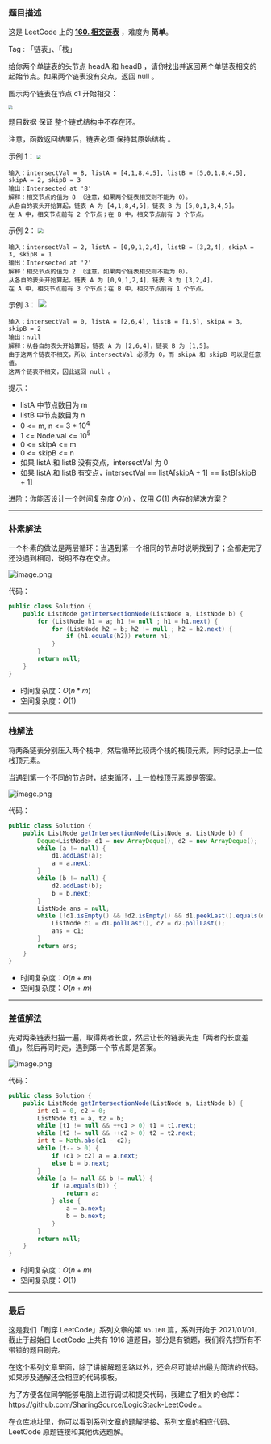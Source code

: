 ### 题目描述

这是 LeetCode 上的 **[160. 相交链表](https://leetcode-cn.com/problems/intersection-of-two-linked-lists/solution/gong-shui-san-xie-zhao-liang-tiao-lian-b-h3bd/)** ，难度为 **简单**。

Tag : 「链表」、「栈」




给你两个单链表的头节点 headA 和 headB ，请你找出并返回两个单链表相交的起始节点。如果两个链表没有交点，返回 null 。

图示两个链表在节点 c1 开始相交：

<img src="https://assets.leetcode-cn.com/aliyun-lc-upload/uploads/2018/12/14/160_statement.png" style="zoom:50%;" />


题目数据 保证 整个链式结构中不存在环。

注意，函数返回结果后，链表必须 保持其原始结构 。

示例 1：
<img src="https://assets.leetcode-cn.com/aliyun-lc-upload/uploads/2018/12/14/160_example_1.png" style="zoom:50%;" />

```
输入：intersectVal = 8, listA = [4,1,8,4,5], listB = [5,0,1,8,4,5], skipA = 2, skipB = 3
输出：Intersected at '8'
解释：相交节点的值为 8 （注意，如果两个链表相交则不能为 0）。
从各自的表头开始算起，链表 A 为 [4,1,8,4,5]，链表 B 为 [5,0,1,8,4,5]。
在 A 中，相交节点前有 2 个节点；在 B 中，相交节点前有 3 个节点。
```
示例 2：
<img src="https://assets.leetcode-cn.com/aliyun-lc-upload/uploads/2018/12/14/160_example_2.png" style="zoom: 67%;" />

```
输入：intersectVal = 2, listA = [0,9,1,2,4], listB = [3,2,4], skipA = 3, skipB = 1
输出：Intersected at '2'
解释：相交节点的值为 2 （注意，如果两个链表相交则不能为 0）。
从各自的表头开始算起，链表 A 为 [0,9,1,2,4]，链表 B 为 [3,2,4]。
在 A 中，相交节点前有 3 个节点；在 B 中，相交节点前有 1 个节点。
```
示例 3：
![](https://assets.leetcode-cn.com/aliyun-lc-upload/uploads/2018/12/14/160_example_3.png)

```
输入：intersectVal = 0, listA = [2,6,4], listB = [1,5], skipA = 3, skipB = 2
输出：null
解释：从各自的表头开始算起，链表 A 为 [2,6,4]，链表 B 为 [1,5]。
由于这两个链表不相交，所以 intersectVal 必须为 0，而 skipA 和 skipB 可以是任意值。
这两个链表不相交，因此返回 null 。
```

提示：
* listA 中节点数目为 m
* listB 中节点数目为 n
* 0 <= m, n <= 3 * $10^4$
* 1 <= Node.val <= $10^5$
* 0 <= skipA <= m
* 0 <= skipB <= n
* 如果 listA 和 listB 没有交点，intersectVal 为 0
* 如果 listA 和 listB 有交点，intersectVal == listA[skipA + 1] == listB[skipB + 1]


进阶：你能否设计一个时间复杂度 $O(n)$ 、仅用 $O(1)$ 内存的解决方案？

---

### 朴素解法

一个朴素的做法是两层循环：当遇到第一个相同的节点时说明找到了；全都走完了还没遇到相同，说明不存在交点。

![image.png](https://pic.leetcode-cn.com/1622769850-UZiqOF-image.png)

代码：
```Java
public class Solution {
    public ListNode getIntersectionNode(ListNode a, ListNode b) {
        for (ListNode h1 = a; h1 != null ; h1 = h1.next) {
            for (ListNode h2 = b; h2 != null ; h2 = h2.next) {
                if (h1.equals(h2)) return h1;
            }
        }
        return null;
    }
}
```
* 时间复杂度：$O(n * m)$
* 空间复杂度：$O(1)$

---

### 栈解法

将两条链表分别压入两个栈中，然后循环比较两个栈的栈顶元素，同时记录上一位栈顶元素。

当遇到第一个不同的节点时，结束循环，上一位栈顶元素即是答案。

![image.png](https://pic.leetcode-cn.com/1622769767-JqWwju-image.png)

代码：
```Java
public class Solution {
    public ListNode getIntersectionNode(ListNode a, ListNode b) {
        Deque<ListNode> d1 = new ArrayDeque(), d2 = new ArrayDeque();
        while (a != null) {
            d1.addLast(a);
            a = a.next;
        } 
        while (b != null) {
            d2.addLast(b);
            b = b.next;
        }
        ListNode ans = null;
        while (!d1.isEmpty() && !d2.isEmpty() && d1.peekLast().equals(d2.peekLast())) {
            ListNode c1 = d1.pollLast(), c2 = d2.pollLast();
            ans = c1;
        }
        return ans;
    }
}
```
* 时间复杂度：$O(n + m)$
* 空间复杂度：$O(n + m)$

---

### 差值解法

先对两条链表扫描一遍，取得两者长度，然后让长的链表先走「两者的长度差值」，然后再同时走，遇到第一个节点即是答案。

![image.png](https://pic.leetcode-cn.com/1622769418-LujNwY-image.png)

代码：
```Java
public class Solution {
    public ListNode getIntersectionNode(ListNode a, ListNode b) {
        int c1 = 0, c2 = 0;
        ListNode t1 = a, t2 = b;
        while (t1 != null && ++c1 > 0) t1 = t1.next;
        while (t2 != null && ++c2 > 0) t2 = t2.next;
        int t = Math.abs(c1 - c2);
        while (t-- > 0) {
            if (c1 > c2) a = a.next;
            else b = b.next;
        }
        while (a != null && b != null) {
            if (a.equals(b)) {
                return a;
            } else {
                a = a.next;
                b = b.next;
            }
        }
        return null;
    }
}
```
* 时间复杂度：$O(n + m)$
* 空间复杂度：$O(1)$

---

### 最后

这是我们「刷穿 LeetCode」系列文章的第 `No.160` 篇，系列开始于 2021/01/01，截止于起始日 LeetCode 上共有 1916 道题目，部分是有锁题，我们将先把所有不带锁的题目刷完。

在这个系列文章里面，除了讲解解题思路以外，还会尽可能给出最为简洁的代码。如果涉及通解还会相应的代码模板。

为了方便各位同学能够电脑上进行调试和提交代码，我建立了相关的仓库：https://github.com/SharingSource/LogicStack-LeetCode 。

在仓库地址里，你可以看到系列文章的题解链接、系列文章的相应代码、LeetCode 原题链接和其他优选题解。

